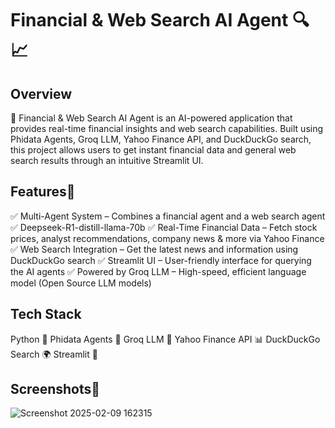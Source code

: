 # Financial & Web Search AI Agent 🔍📈

## Overview
🚀 Financial & Web Search AI Agent is an AI-powered application that provides real-time financial insights and web search capabilities. Built using Phidata Agents, Groq LLM, Yahoo Finance API, and DuckDuckGo search, this project allows users to get instant financial data and general web search results through an intuitive Streamlit UI.

## Features🎯
✅ Multi-Agent System – Combines a financial agent and a web search agent
✅ Deepseek-R1-distill-llama-70b
✅ Real-Time Financial Data – Fetch stock prices, analyst recommendations, company news & more via Yahoo Finance
✅ Web Search Integration – Get the latest news and information using DuckDuckGo search
✅ Streamlit UI – User-friendly interface for querying the AI agents
✅ Powered by Groq LLM – High-speed, efficient language model (Open Source LLM models)

## Tech Stack
Python 🐍
Phidata Agents 🤖
Groq LLM 🧠
Yahoo Finance API 📊
DuckDuckGo Search 🌍
Streamlit 🎨

## Screenshots📸
![Screenshot 2025-02-09 162315](https://github.com/user-attachments/assets/bf2d4caf-5878-4d4f-b197-10f1fdd9af55)
